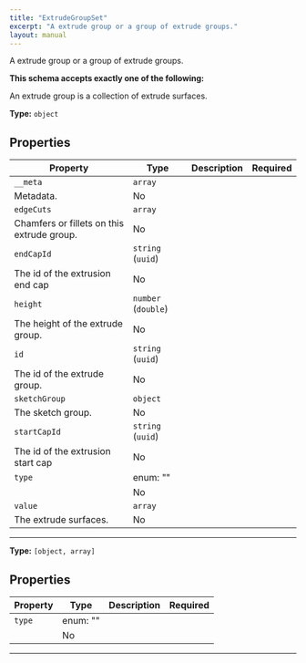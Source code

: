 ```yaml
---
title: "ExtrudeGroupSet"
excerpt: "A extrude group or a group of extrude groups."
layout: manual
---
```


A extrude group or a group of extrude groups.




**This schema accepts exactly one of the following:**

An extrude group is a collection of extrude surfaces.


**Type:** `object`




## Properties

| Property | Type | Description | Required |
|----------|------|-------------|----------|
| `__meta` | `array`
 | Metadata. | No |
| `edgeCuts` | `array`
 | Chamfers or fillets on this extrude group. | No |
| `endCapId` | `string` (`uuid`)
 | The id of the extrusion end cap | No |
| `height` | `number` (`double`)
 | The height of the extrude group. | No |
| `id` | `string` (`uuid`)
 | The id of the extrude group. | No |
| `sketchGroup` | `object`
 | The sketch group. | No |
| `startCapId` | `string` (`uuid`)
 | The id of the extrusion start cap | No |
| `type` | enum: ""
 |  | No |
| `value` | `array`
 | The extrude surfaces. | No |


----


**Type:** `[object, array]`




## Properties

| Property | Type | Description | Required |
|----------|------|-------------|----------|
| `type` | enum: ""
 |  | No |


----




